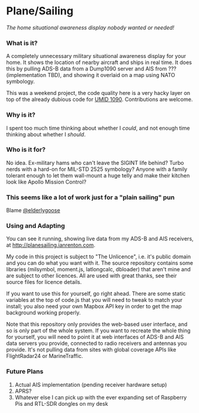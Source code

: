 # Plane/Sailing

*The home situational awareness display nobody wanted or needed!*

### What is it?

A completely unnecessary military situational awareness display for your home. It shows the location of nearby aircraft and ships in real time. It does this by pulling ADS-B data from a Dump1090 server and AIS from ??? (implementation TBD), and showing it overlaid on a map using NATO symbology.

This was a weekend project, the code quality here is a very hacky layer on top of the already dubious code for [UMID 1090](https://github.com/ianrenton/umid1090). Contributions are welcome.

### Why is it?

I spent too much time thinking about whether I *could*, and not enough time thinking about whether I *should*.

### Who is it for?

No idea. Ex-military hams who can't leave the SIGINT life behind? Turbo nerds with a hard-on for MIL-STD 2525 symbology? Anyone with a family tolerant enough to let them wall-mount a huge telly and make their kitchen look like Apollo Mission Control?

### This seems like a lot of work just for a "plain sailing" pun

Blame [@elderlygoose](https://twitter.com/ElderlyGoose)

### Using and Adapting

You can see it running, showing live data from my ADS-B and AIS receivers, at http://planesailing.ianrenton.com.

My code in this project is subject to "The Unlicence", i.e. it's public domain and you can do what you want with it. The source repository contains some libraries (milsymbol, moment.js, latlongcalc, dbloader) that aren't mine and are subject to other licences. All are used with great thanks, see their source files for licence details.

If you want to use this for yourself, go right ahead. There are some static variables at the top of code.js that you will need to tweak to match your install; you also need your own Mapbox API key in order to get the map background working properly.

Note that this repository only provides the web-based user interface, and so is only part of the whole system. If you want to recreate the whole thing for yourself, you will need to point it at web interfaces of ADS-B and AIS data servers you provide, connected to radio receivers and antennas you provide. It's not pulling data from sites with global coverage APIs like FlightRadar24 or MarineTraffic.

### Future Plans

1. Actual AIS implementation (pending receiver hardware setup)
2. APRS?
3. Whatever else I can pick up with the ever expanding set of Raspberry Pis and RTL-SDR dongles on my desk

